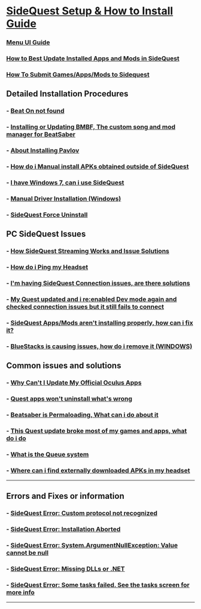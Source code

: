 # [SideQuest Setup & How to Install Guide](https://github.com/the-expanse/SideQuest/wiki/SideQuest-Setup-&-How-To-install)

### [Menu UI Guide](https://github.com/the-expanse/SideQuest/wiki/Menu-UI)

### [How to Best Update Installed Apps and Mods in SideQuest](https://github.com/the-expanse/SideQuest/wiki/How-to-Auto-Update-app's-and-mods)

### [How To Submit Games/Apps/Mods to Sidequest](https://github.com/the-expanse/SideQuest/wiki/How-To-Submit-Games)

**Detailed Installation Procedures**
---

### - [Beat On not found](https://github.com/the-expanse/SideQuest/wiki/BMBF#beat-on-has-long-since-been-discontinued-bmbf-is-what-has-replaced-it)
### - [Installing or Updating BMBF, The custom song and mod manager for BeatSaber](https://github.com/the-expanse/SideQuest/wiki/BMBF)

### - [About Installing Pavlov](https://github.com/the-expanse/SideQuest/wiki/Pavlov-Installation)

### - [How do i Manual install APKs obtained outside of SideQuest](https://github.com/the-expanse/SideQuest/wiki/How-can-i-manually-install-apps)

### - [I have Windows 7, can i use SideQuest](https://github.com/the-expanse/SideQuest/wiki/Windows-7-Support)

### - [Manual Driver Installation (Windows)](https://github.com/the-expanse/SideQuest/wiki/SideQuest-driver-Re-installation)

### - [SideQuest Force Uninstall](https://github.com/the-expanse/SideQuest/wiki/Force-Uninstaller-for-SideQuest)

**PC SideQuest Issues**
---

### - [How SideQuest Streaming Works and Issue Solutions](https://github.com/the-expanse/SideQuest/wiki/Streaming-With-SideQuest)

### - [How do i Ping my Headset](https://github.com/the-expanse/SideQuest/wiki/How-to-PING-your-Quest)

### - [I'm having SideQuest Connection issues, are there solutions](https://github.com/the-expanse/SideQuest/wiki/I-am-having-issues-Connecting-,-what-do-i-do%3F)

### - [My Quest updated and i re:enabled Dev mode again and checked connection issues but it still fails to connect](https://github.com/the-expanse/SideQuest/wiki/Updated-my-Quest-recently-and-now-it-won%27t-connect-to-SideQuest)

### - [SideQuest Apps/Mods aren't installing properly, how can i fix it?](https://github.com/the-expanse/SideQuest/wiki/SideQuest-isn't-working-properly,-apps-won't-install)

### - [BlueStacks is causing issues, how do i remove it (WINDOWS)](https://github.com/the-expanse/SideQuest/wiki/BlueStacks-is-causing-issues,-how-do-i-remove-it)

**Common issues and solutions**
---

### - [Why Can't I Update My Official Oculus Apps](https://github.com/the-expanse/SideQuest/wiki/Why-can't-i-update-my-Official-Oculus-Apps)

### - [Quest apps won't uninstall what's wrong](https://github.com/the-expanse/SideQuest/wiki/.My-apps-won't-uninstall-what's-wrong%3F)

### - [Beatsaber is Permaloading, What can i do about it](https://github.com/the-expanse/SideQuest/wiki/Beatsaber-is--Permaloading,-what-can-i-do-about-it%3F)

### - [This Quest update broke most of my games and apps, what do i do](https://github.com/the-expanse/SideQuest/wiki/Quest-update-breaking-games%3F)

### - [What is the Queue system](https://github.com/the-expanse/SideQuest/wiki/The-Queue-System)


### - [ Where can i find externally downloaded APKs in my headset](https://github.com/the-expanse/SideQuest/wiki/How-to-use-2D-APKs-such-as-phone-Apps-from-outside-of-Sidequest)
---

**Errors and Fixes or information**
---

### - [SideQuest Error: Custom protocol not recognized](https://github.com/the-expanse/SideQuest/wiki/Custom-protocol-not-recognized)

### - [SideQuest Error: Installation Aborted](https://github.com/the-expanse/SideQuest/wiki/Installation-Aborted)

### - [SideQuest Error: System.ArgumentNullException: Value cannot be null](https://github.com/the-expanse/SideQuest/wiki/System.ArgumentNullException:-Value-cannot-be-null.)

### - [SideQuest Error: Missing DLLs or .NET ](https://github.com/the-expanse/SideQuest/wiki/Have-a-.NET-Error-or-a-missing-.DLL-(Windows-8))

### - [SideQuest Error: Some tasks failed. See the tasks screen for more info](https://github.com/the-expanse/SideQuest/wiki/The-Queue-System)
---
